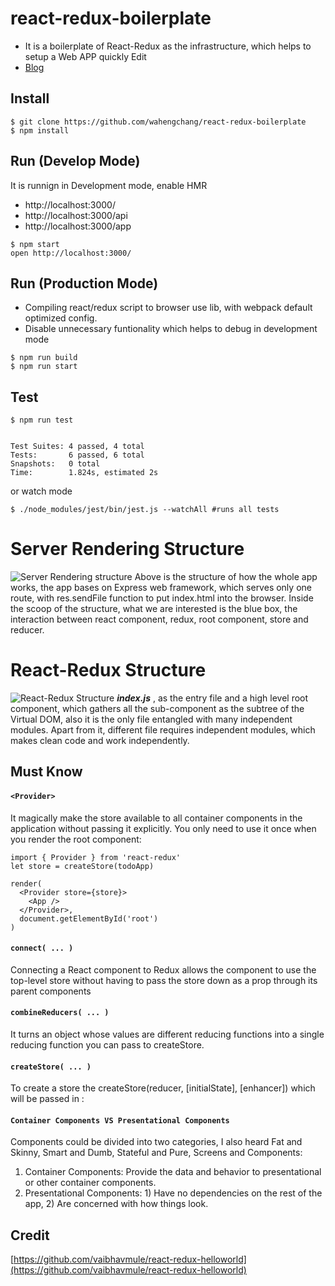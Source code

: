 # react-redux-boilerplate
 - It is a boilerplate of React-Redux as the infrastructure, which helps to setup a Web APP quickly Edit
 - [Blog](https://hackernoon.com/isomorphic-universal-boilerplate-react-redux-server-rendering-tutorial-example-webpack-compenent-6e22106ae285)


## Install

```
$ git clone https://github.com/wahengchang/react-redux-boilerplate
$ npm install
```

## Run (Develop Mode)
It is runnign in Development mode, enable HMR
 - http://localhost:3000/
 - http://localhost:3000/api
 - http://localhost:3000/app

```
$ npm start
open http://localhost:3000/

```


## Run (Production Mode)
 - Compiling react/redux script to browser use lib, with webpack default optimized config.
 - Disable unnecessary funtionality which helps to debug in development mode
```
$ npm run build
$ npm run start

```

## Test
```
$ npm run test


Test Suites: 4 passed, 4 total
Tests:       6 passed, 6 total
Snapshots:   0 total
Time:        1.824s, estimated 2s

```
or watch mode
```
$ ./node_modules/jest/bin/jest.js --watchAll #runs all tests
```


# Server Rendering Structure
![Server Rendering structure](https://cdn-images-1.medium.com/max/1500/1*uu7MvpLsU-UUzYCG42M8hA.jpeg "React Redux server rendering structure")
Above is the structure of how the whole app works, the app bases on Express web framework, which serves only one route, with res.sendFile function to put index.html into the browser. Inside the scoop of the structure, what we are interested is the blue box, the interaction between react component, redux, root component, store and reducer.

# React-Redux Structure
![React-Redux Structure](https://cdn-images-1.medium.com/max/1500/1*OueT3QJ51YGt2lwCdkw2sQ.jpeg "React Redux Structure of data, store, props, state and component")
_**index.js**_ , as the entry file and a high level root component, which gathers all the sub-component as the subtree of the Virtual DOM, also it is the only file entangled with many independent modules. Apart from it, different file requires independent modules, which makes clean code and work independently.

## Must Know
#### `<Provider>` 
It magically make the store available to all container components in the application without passing it explicitly. You only need to use it once when you render the root component:
```
import { Provider } from 'react-redux'
let store = createStore(todoApp)

render(
  <Provider store={store}>
    <App />
  </Provider>,
  document.getElementById('root')
)
```

#### `connect( ... )`
Connecting a React component to Redux allows the component to use the top-level store without having to pass the store down as a prop through its parent components

#### `combineReducers( ... )`
It turns an object whose values are different reducing functions into a single reducing function you can pass to createStore.

#### `createStore( ... )`
To create a store the createStore(reducer, [initialState], [enhancer]) which will be passed in <Provider>:

#### `Container Components VS Presentational Components`
Components could be divided into two categories, I also heard Fat and Skinny, Smart and Dumb, Stateful and Pure, Screens and Components:
1. Container Components: Provide the data and behavior to presentational or other container components.
2. Presentational Components: 1) Have no dependencies on the rest of the app, 2) Are concerned with how things look.


## Credit
[https://github.com/vaibhavmule/react-redux-helloworld](https://github.com/vaibhavmule/react-redux-helloworld)